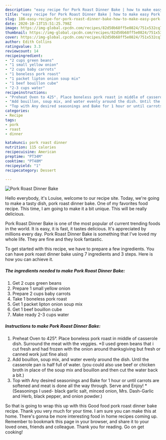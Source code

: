 ```yaml
---
description: "easy recipe for Pork Roast Dinner Bake | how to make easy Pork Roast Dinner Bake"
title: "easy recipe for Pork Roast Dinner Bake | how to make easy Pork Roast Dinner Bake"
slug: 186-easy-recipe-for-pork-roast-dinner-bake-how-to-make-easy-pork-roast-dinner-bake
date: 2020-10-13T15:51:25.798Z
image: https://img-global.cpcdn.com/recipes/82d50b68ff5e0824/751x532cq70/pork-roast-dinner-bake-recipe-main-photo.jpg
thumbnail: https://img-global.cpcdn.com/recipes/82d50b68ff5e0824/751x532cq70/pork-roast-dinner-bake-recipe-main-photo.jpg
cover: https://img-global.cpcdn.com/recipes/82d50b68ff5e0824/751x532cq70/pork-roast-dinner-bake-recipe-main-photo.jpg
author: Edith Collins
ratingvalue: 3.3
reviewcount: 14
recipeingredient:
- "2 cups green beans"
- "1 small yellow onion"
- "2 cups baby carrots"
- "1 boneless pork roast"
- "1 packet lipton onion soup mix"
- "1 beef bouillon cube"
- "2-3 cups water"
recipeinstructions:
- "Preheat Oven to 425°. Place boneless pork roast in middle of casserole dish. Surround the meat with the veggies. *(I used green beans that i cut fresh and had frozen with the onion around thanksgiving but fresh or canned work just fine also)"
- "Add bouillon, soup mix, and water evenly around the dish. Until the casserole pan is half full of water. (you could also use beef or chicken broth in place of the soup mix and bouillon and then cut the water back a bit.)"
- "Top with Any desired seasonings and Bake for 1 hour or until carrots are softened and meat is done all the way through. Serve and Enjoy! *(Seasonings I used- black garlic salt, minced onion, Mrs. Dash-Garlic and Herb, black pepper, and onion powder.)"
categories:
- Recipe
tags:
- pork
- roast
- dinner

katakunci: pork roast dinner 
nutrition: 115 calories
recipecuisine: American
preptime: "PT34M"
cooktime: "PT48M"
recipeyield: "1"
recipecategory: Dessert

---
```



![Pork Roast Dinner Bake](https://img-global.cpcdn.com/recipes/82d50b68ff5e0824/751x532cq70/pork-roast-dinner-bake-recipe-main-photo.jpg)

Hello everybody, it's Louise, welcome to our recipe site. Today, we're going to make a tasty dish, pork roast dinner bake. One of my favorites food recipe. This time, I am going to make it a bit unique. This will be really delicious.



Pork Roast Dinner Bake is one of the most popular of current trending foods in the world. It is easy, it is fast, it tastes delicious. It's appreciated by millions every day. Pork Roast Dinner Bake is something that I've loved my whole life. They are fine and they look fantastic.


To get started with this recipe, we have to prepare a few ingredients. You can have pork roast dinner bake using 7 ingredients and 3 steps. Here is how you can achieve it.

<!--inarticleads1-->

##### The ingredients needed to make Pork Roast Dinner Bake:

1. Get 2 cups green beans
1. Prepare 1 small yellow onion
1. Prepare 2 cups baby carrots
1. Take 1 boneless pork roast
1. Get 1 packet lipton onion soup mix
1. Get 1 beef bouillon cube
1. Make ready 2-3 cups water




<!--inarticleads2-->

##### Instructions to make Pork Roast Dinner Bake:

1. Preheat Oven to 425°. Place boneless pork roast in middle of casserole dish. Surround the meat with the veggies. *(I used green beans that i cut fresh and had frozen with the onion around thanksgiving but fresh or canned work just fine also)
1. Add bouillon, soup mix, and water evenly around the dish. Until the casserole pan is half full of water. (you could also use beef or chicken broth in place of the soup mix and bouillon and then cut the water back a bit.)
1. Top with Any desired seasonings and Bake for 1 hour or until carrots are softened and meat is done all the way through. Serve and Enjoy! *(Seasonings I used- black garlic salt, minced onion, Mrs. Dash-Garlic and Herb, black pepper, and onion powder.)




So that is going to wrap this up with this Good food pork roast dinner bake recipe. Thank you very much for your time. I am sure you can make this at home. There's gonna be more interesting food in home recipes coming up. Remember to bookmark this page in your browser, and share it to your loved ones, friends and colleague. Thank you for reading. Go on get cooking!

